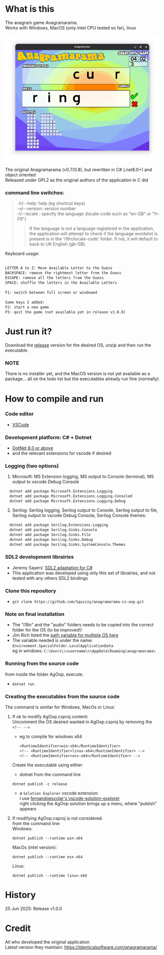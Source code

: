 # What is this

The anagram game Anagramarama.  
Works with Windows, MacOS (only intel CPU tested so far), linux  

![Anagramama-cs-oop in linux](AgOop/res/Anagramama-cs-oop-linux.png)

The original Anagramarama (v0.7/0.8), but rewritten in C# (.net8.0+) and object oriented  
Released under GPL2 as the original authors of the application in C did  

### __command line__ switches:  

> -h/--help: help (eg shortcut keys)  
> -v/--version: version number  
> -l/--locale <locale-code>: specify the language (locale-code such as "en-GB" or "fr-FR")
> > If the language is not a language registered in the application, the application will attempt to check if the language wordslist is present is in the 'i18n/locale-code' folder. If not, it will default to back to UK English (gb-GB)  

Keyboard usage:  

```

LETTER A to Z: Move Available Letter to the Guess
BACKSPACE: remove the rightmost letter from the Guess
ESCAPE: remove all the letters from the Guess
SPACE: shuffle the letters in the Available Letters

F1: switch between full screen or windowed

Some keys I added:
F2: start a new game
F5: quit the game (not available yet in release v1.0.0)

```

# Just run it?
Download the [release](https://github.com/Squizzy/anagramarama-cs-oop/releases/tag/v1.0.0) version for the desired OS, unzip and then run the executable.  
### NOTE
There is no installer yet, and the MacOS version is not yet available as a package... all on the todo list but the executables already run fine (normally)  

# How to compile and run
### Code editor  
  - [VSCode](https://code.visualstudio.com/download)  
### Development platform: C# + Dotnet  
  - [DotNet 8.0 or above](https://dotnet.microsoft.com/en-us/download)  
  - and the relevant extensions for vscode if desired  
### Logging (two options)
 1. Microsoft: MS Extension logging, MS output to Console (terminal), MS output to vscode Debug Console  
  ```
    dotnet add package Microsoft.Extensions.Logging  
    dotnet add package Microsoft.Extensions.Logging.Consoled
    dotnet add package Microsoft.Extensions.Logging.Debug
  ```

2. Serilog: Serilog logging, Serilog output to Console, Serilog output to file, Serilog output to vscode Debug Console, Serilog Console themes:  
```
  dotnet add package Serilog.Extensions.Logging
  dotnet add package Serilog.Sinks.Console
  dotnet add package Serilog.Sinks.File
  dotnet add package Serilog.Sinks.Debug
  dotnet add package Serilog.Sinks.SystemConsole.Themes
```

### SDL2 development librairies
- Jeremy Sayers' [SDL2 adaptation for C#](https://jsayers.dev/tutorials/)  
- This application was developed using only this set of librairies, and not tested with any others SDL2 bindings  

### Clone this repository
- ```
  git clone https://github.com/Squizzy/anagramarama-cs-oop.git
  ```

### Note on final installation
  - The "i18n" and the "audio" folders needs to be copied into the correct folder for the OS (to be improved!)  
  - Jim Rich listed the [path variable for multiple OS here](https://jimrich.sk/environment-specialfolder-on-windows-linux-and-os-x/)  
  - The variable needed is under the name: ```Environment.SpecialFolder.LocalApplicationData```  
      eg in windows: ```C:\Users\\<username\>\AppData\Roaming\anagramarama\```

### Running from the source code
 from inside the folder AgOop, execute:  
- ```
  dotnet run
  ```

### Creating the executables from the source code
The command is similar for Windows, MacOs or Linux:  
1. If ok to modify AgOop.csproj content:  
Uncomment the OS desired wanted in AgOop.csproj by removing the ```<!-- -->```
    - eg to compile for windows x64  
      ```
      <RuntimeIdentifier>win-x64</RuntimeIdentifier>
      <!-- <RuntimeIdentifier>linux-x64</RuntimeIdentifier> -->
      <!-- <RuntimeIdentifier>osx-x64</RuntimeIdentifier> -->
      ```

    Create the executable using either:  
    - dotnet from the command line  
    ```
    dotnet publish -c release
    ```  
    - a ```Solution Explorer``` vscode extension:  
    I use [fernandoescolar's vscode-solution-explorer](vscode:extension/fernandoescolar.vscode-solution-explorer)  
    right clicking the AgOop solution brings up a menu, where "publish" appears  

2. If modifying AgOop.csproj is not considered:  
from the command line:  
    Windows:  
    ``` 
    dotnet publish --runtime win-x64
    ``` 
    MacOs (intel version):  
    ```
    dotnet publish --runtime osx-x64
    ```
    Linux:  
    ```
    dotnet publish --runtime linux-x64
    ``` 

# History
25 Jun 2025: Release v1.0.0

# Credit
All who developed the original application  
Latest version they maintain: https://identicalsoftware.com/anagramarama/
